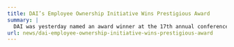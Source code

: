 ```yaml
---
title: DAI’s Employee Ownership Initiative Wins Prestigious Award
summary: |
  DAI was yesterday named an award winner at the 17th annual conference of the Global Equity Organization (GEO), a professional membership organization dedicated to advancing understanding of employee share plans. DAI won in a new award category, Best Use of a Share Plan in a Private Company.
url: news/dai-employee-ownership-initiative-wins-prestigious-award
---
```


